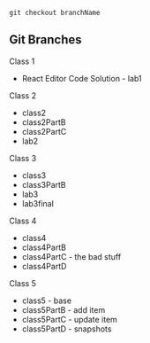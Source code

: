 `git checkout branchName`

## Git Branches

Class 1
- React Editor Code Solution - lab1

Class 2
 - class2
 - class2PartB
 - class2PartC
 - lab2

 Class 3
 - class3
 - class3PartB
 - lab3
 - lab3final

 Class 4
 - class4
 - class4PartB
 - class4PartC - the bad stuff
 - class4PartD

 Class 5 
 - class5 - base
 - class5PartB - add item 
 - class5PartC - update item
 - class5PartD - snapshots